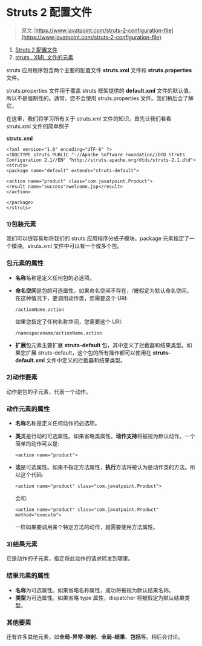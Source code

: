 # Struts 2 配置文件

> 原文:[https://www.javatpoint.com/struts-2-configuration-file](https://www.javatpoint.com/struts-2-configuration-file)

1.  [Struts 2 配置文件](#)
2.  [struts . XML 文件的元素](#)

struts 应用程序包含两个主要的配置文件 **struts.xml** 文件和 **struts.properties** 文件。

struts.properties 文件用于覆盖 struts 框架提供的 **default.xml** 文件的默认值。所以不是强制性的。通常，您不会使用 struts.properties 文件。我们稍后会了解它。

在这里，我们将学习所有关于 struts.xml 文件的知识。首先让我们看看 struts.xml 文件的简单例子

**struts.xml**

```
<?xml version="1.0" encoding="UTF-8" ?>
<!DOCTYPE struts PUBLIC "-//Apache Software Foundation//DTD Struts
Configuration 2.1//EN" "http://struts.apache.org/dtds/struts-2.1.dtd">
<struts>
<package name="default" extends="struts-default">

<action name="product" class="com.javatpoint.Product">
<result name="success">welcome.jsp</result>
</action>

</package>
</struts>    

```

### 1)包装元素

我们可以很容易地将我们的 struts 应用程序分成子模块。package 元素指定了一个模块。struts.xml 文件中可以有一个或多个包。

### 包元素的属性

*   **名称**名称是定义任何包的必选项。
*   **命名空间**是包的可选属性。如果命名空间不存在，/被假定为默认命名空间。在这种情况下，要调用动作类，您需要这个 URI:

    ```
    /actionName.action

    ```

    如果您指定了任何名称空间，您需要这个 URI:

    ```
    /namespacename/actionName.action

    ```

*   **扩展**包元素主要扩展 **struts-default** 包，其中定义了拦截器和结果类型。如果您扩展 struts-default，这个包的所有操作都可以使用在 **struts-default.xml** 文件中定义的拦截器和结果类型。

### 2)动作要素

动作是包的子元素，代表一个动作。

### 动作元素的属性

*   **名称**名称是定义任何动作的必选项。
*   **类**类是行动的可选属性。如果省略类属性，**动作支持**将被视为默认动作。一个简单的动作可以是:

    ```
    <action name="product">

    ```

*   **法**是可选属性。如果不指定方法属性，**执行**方法将被认为是动作类的方法。所以这个代码:

    ```
    <action name="product" class="com.javatpoint.Product">

    ```

    会和:

    ```
    <action name="product" class="com.javatpoint.Product" method="execute">

    ```

    一样如果要调用某个特定方法的动作，就需要使用方法属性。

### 3)结果元素

它是动作的子元素，指定将此动作的请求转发到哪里。

### 结果元素的属性

*   **名称**为可选属性。如果省略名称属性，成功将被视为默认结果名称。
*   **类型**为可选属性。如果省略 type 属性，dispatcher 将被假定为默认结果类型。

### 其他要素

还有许多其他元素，如**全局-异常-映射**、**全局-结果**、**包括**等。稍后会讨论。